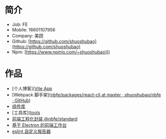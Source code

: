# 简介

-   Job: FE
-   Mobile: 16601107956
-   Company: 美团
-   Github: [https://github.com/shuoshubao](https://github.com/shuoshubao)
-   Npm: [https://www.npmjs.com/~shuoshubao]()

# 作品

-   [个人博客]([Vite App](https://shuoshubao.github.io)
-   [Webpack 脚手架]([nbfe/packages/react-cli at master · shuoshubao/nbfe · GitHub](https://github.com/shuoshubao/nbfe/tree/master/packages/react-cli))
-   [组件库](https://shuoshubao.github.io/components)
-   [工具库]([tools](https://shuoshubao.github.io/tools)
-   [前端工程化封装 @nbfe/standard](https://www.npmjs.com/package/stylelint-formatters-html)
-   [基于 Electron 的前端工作台](https://github.com/shuoshubao/magpie)
-   [eslint 自定义报告器](https://github.com/shuoshubao/eslint-formatter-html)
